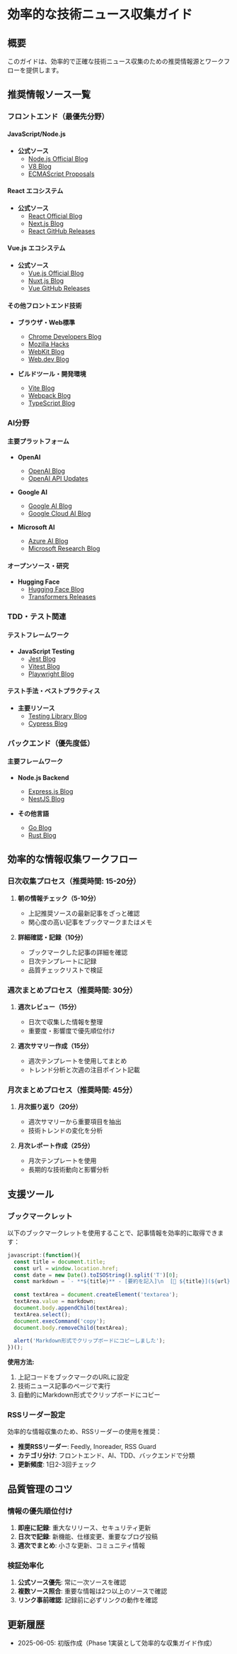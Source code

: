 # 効率的な技術ニュース収集ガイド

## 概要
このガイドは、効率的で正確な技術ニュース収集のための推奨情報源とワークフローを提供します。

## 推奨情報ソース一覧

### フロントエンド（最優先分野）

#### JavaScript/Node.js
- **公式ソース**
  - [Node.js Official Blog](https://nodejs.org/en/blog/)
  - [V8 Blog](https://v8.dev/blog)
  - [ECMAScript Proposals](https://github.com/tc39/proposals)
  
#### React エコシステム
- **公式ソース**
  - [React Official Blog](https://react.dev/blog)
  - [Next.js Blog](https://nextjs.org/blog)
  - [React GitHub Releases](https://github.com/facebook/react/releases)

#### Vue.js エコシステム
- **公式ソース**
  - [Vue.js Official Blog](https://blog.vuejs.org/)
  - [Nuxt.js Blog](https://nuxt.com/blog)
  - [Vue GitHub Releases](https://github.com/vuejs/core/releases)

#### その他フロントエンド技術
- **ブラウザ・Web標準**
  - [Chrome Developers Blog](https://developer.chrome.com/blog/)
  - [Mozilla Hacks](https://hacks.mozilla.org/)
  - [WebKit Blog](https://webkit.org/blog/)
  - [Web.dev Blog](https://web.dev/blog/)

- **ビルドツール・開発環境**
  - [Vite Blog](https://vitejs.dev/blog/)
  - [Webpack Blog](https://webpack.js.org/blog/)
  - [TypeScript Blog](https://devblogs.microsoft.com/typescript/)

### AI分野

#### 主要プラットフォーム
- **OpenAI**
  - [OpenAI Blog](https://openai.com/blog/)
  - [OpenAI API Updates](https://openai.com/api/)

- **Google AI**
  - [Google AI Blog](https://ai.googleblog.com/)
  - [Google Cloud AI Blog](https://cloud.google.com/blog/products/ai-machine-learning)

- **Microsoft AI**
  - [Azure AI Blog](https://azure.microsoft.com/en-us/blog/topics/artificial-intelligence/)
  - [Microsoft Research Blog](https://www.microsoft.com/en-us/research/blog/)

#### オープンソース・研究
- **Hugging Face**
  - [Hugging Face Blog](https://huggingface.co/blog)
  - [Transformers Releases](https://github.com/huggingface/transformers/releases)

### TDD・テスト関連

#### テストフレームワーク
- **JavaScript Testing**
  - [Jest Blog](https://jestjs.io/blog/)
  - [Vitest Blog](https://vitest.dev/guide/)
  - [Playwright Blog](https://playwright.dev/blog/)

#### テスト手法・ベストプラクティス
- **主要リソース**
  - [Testing Library Blog](https://testing-library.com/blog/)
  - [Cypress Blog](https://www.cypress.io/blog/)

### バックエンド（優先度低）

#### 主要フレームワーク
- **Node.js Backend**
  - [Express.js Blog](https://expressjs.com/en/blog.html)
  - [NestJS Blog](https://nestjs.com/blog)

- **その他言語**
  - [Go Blog](https://go.dev/blog/)
  - [Rust Blog](https://blog.rust-lang.org/)

## 効率的な情報収集ワークフロー

### 日次収集プロセス（推奨時間: 15-20分）

1. **朝の情報チェック（5-10分）**
   - 上記推奨ソースの最新記事をざっと確認
   - 関心度の高い記事をブックマークまたはメモ

2. **詳細確認・記録（10分）**
   - ブックマークした記事の詳細を確認
   - 日次テンプレートに記録
   - 品質チェックリストで検証

### 週次まとめプロセス（推奨時間: 30分）

1. **週次レビュー（15分）**
   - 日次で収集した情報を整理
   - 重要度・影響度で優先順位付け

2. **週次サマリー作成（15分）**
   - 週次テンプレートを使用してまとめ
   - トレンド分析と次週の注目ポイント記載

### 月次まとめプロセス（推奨時間: 45分）

1. **月次振り返り（20分）**
   - 週次サマリーから重要項目を抽出
   - 技術トレンドの変化を分析

2. **月次レポート作成（25分）**
   - 月次テンプレートを使用
   - 長期的な技術動向と影響分析

## 支援ツール

### ブックマークレット

以下のブックマークレットを使用することで、記事情報を効率的に取得できます：

```javascript
javascript:(function(){
  const title = document.title;
  const url = window.location.href;
  const date = new Date().toISOString().split('T')[0];
  const markdown = `- **${title}** - [要約を記入]\n  [📖 ${title}](${url})`;
  
  const textArea = document.createElement('textarea');
  textArea.value = markdown;
  document.body.appendChild(textArea);
  textArea.select();
  document.execCommand('copy');
  document.body.removeChild(textArea);
  
  alert('Markdown形式でクリップボードにコピーしました');
})();
```

**使用方法:**
1. 上記コードをブックマークのURLに設定
2. 技術ニュース記事のページで実行
3. 自動的にMarkdown形式でクリップボードにコピー

### RSSリーダー設定

効率的な情報収集のため、RSSリーダーの使用を推奨：

- **推奨RSSリーダー**: Feedly, Inoreader, RSS Guard
- **カテゴリ分け**: フロントエンド、AI、TDD、バックエンドで分類
- **更新頻度**: 1日2-3回チェック

## 品質管理のコツ

### 情報の優先順位付け

1. **即座に記録**: 重大なリリース、セキュリティ更新
2. **日次で記録**: 新機能、仕様変更、重要なブログ投稿
3. **週次でまとめ**: 小さな更新、コミュニティ情報

### 検証効率化

1. **公式ソース優先**: 常に一次ソースを確認
2. **複数ソース照合**: 重要な情報は2つ以上のソースで確認
3. **リンク事前確認**: 記録前に必ずリンクの動作を確認

## 更新履歴

- 2025-06-05: 初版作成（Phase 1実装として効率的な収集ガイド作成）